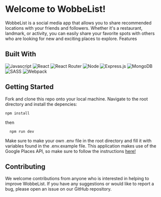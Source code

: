# Welcome to WobbeList!

WobbeList is a social media app that allows you to share recommended locations with your friends and followers. Whether it's a restaurant, landmark, or activity, you can easily share your favorite spots with others who are looking for new and exciting places to explore.
Features

## Built With

![Javascript](https://img.shields.io/badge/JavaScript-323330?style=for-the-badge&logo=javascript&logoColor=F7DF1E)
![React](https://img.shields.io/badge/React-20232A?style=for-the-badge&logo=react&logoColor=61DAFB)
![React Router](https://img.shields.io/badge/React_Router-CA4245?style=for-the-badge&logo=react-router&logoColor=white)
![Node](https://img.shields.io/badge/Node.js-339933?style=for-the-badge&logo=nodedotjs&logoColor=white)
![Express.js](https://img.shields.io/badge/express.js-%23404d59.svg?style=for-the-badge&logo=express&logoColor=%2361DAFB)
![MongoDB](https://img.shields.io/badge/MongoDB-%234ea94b.svg?style=for-the-badge&logo=mongodb&logoColor=white)
![SASS](https://img.shields.io/badge/SASS-hotpink.svg?style=for-the-badge&logo=SASS&logoColor=white)
![Webpack](https://img.shields.io/badge/Webpack-8DD6F9?style=for-the-badge&logo=Webpack&logoColor=white)


## Getting Started

Fork and clone this repo onto your local machine. Navigate to the root directory and install the depencies:
```
npm install
```

then

```
  npm run dev
```

Make sure to make your own .env file in the root directory and fill it with variables found in the .env.example file. This application makes use of the Google Places API, so make sure to follow the instructions [here!](https://developers.google.com/maps/documentation/places/web-service/get-api-key#:~:text=Go%20to%20the%20Google%20Maps%20Platform%20%3E%20Credentials%20page.&text=On%20the%20Credentials%20page%2C%20click,Click%20Close.)

## Contributing

We welcome contributions from anyone who is interested in helping to improve WobbeList. If you have any suggestions or would like to report a bug, please open an issue on our GitHub repository.
